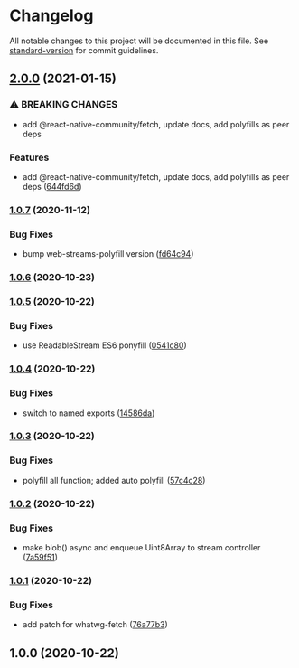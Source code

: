 # Changelog

All notable changes to this project will be documented in this file. See [standard-version](https://github.com/conventional-changelog/standard-version) for commit guidelines.

## [2.0.0](https://github.com/acostalima/react-native-polyfill-globals/compare/v1.0.7...v2.0.0) (2021-01-15)


### ⚠ BREAKING CHANGES

* add @react-native-community/fetch, update docs, add polyfills as peer deps

### Features

* add @react-native-community/fetch, update docs, add polyfills as peer deps ([644fd6d](https://github.com/acostalima/react-native-polyfill-globals/commit/644fd6dcfafab5a1e8d000c702e26844827be7b3))

### [1.0.7](https://github.com/acostalima/react-native-polyfill-globals/compare/v1.0.6...v1.0.7) (2020-11-12)


### Bug Fixes

* bump web-streams-polyfill version ([fd64c94](https://github.com/acostalima/react-native-polyfill-globals/commit/fd64c94370d8b83274a204835d1fb4a2132dd230))

### [1.0.6](https://github.com/acostalima/react-native-polyfill-globals/compare/v1.0.5...v1.0.6) (2020-10-23)

### [1.0.5](https://github.com/acostalima/react-native-polyfill-globals/compare/v1.0.4...v1.0.5) (2020-10-22)


### Bug Fixes

* use ReadableStream ES6 ponyfill ([0541c80](https://github.com/acostalima/react-native-polyfill-globals/commit/0541c807d274d9fd3e78e273c93b0b23020ba2e4))

### [1.0.4](https://github.com/acostalima/react-native-polyfill-globals/compare/v1.0.3...v1.0.4) (2020-10-22)


### Bug Fixes

* switch to named exports ([14586da](https://github.com/acostalima/react-native-polyfill-globals/commit/14586daa460ccbee42d777323bcfb3410d232aca))

### [1.0.3](https://github.com/acostalima/react-native-polyfill-globals/compare/v1.0.2...v1.0.3) (2020-10-22)


### Bug Fixes

* polyfill all function; added auto polyfill ([57c4c28](https://github.com/acostalima/react-native-polyfill-globals/commit/57c4c2804c2a270b321c93dc23c2ff66532b4d6a))

### [1.0.2](https://github.com/acostalima/react-native-polyfill-globals/compare/v1.0.1...v1.0.2) (2020-10-22)


### Bug Fixes

* make blob() async and enqueue Uint8Array to stream controller ([7a59f51](https://github.com/acostalima/react-native-polyfill-globals/commit/7a59f519e08c74c4c2576b869c6923bd5f0df94d))

### [1.0.1](https://github.com/acostalima/react-native-polyfill-globals/compare/v1.0.0...v1.0.1) (2020-10-22)


### Bug Fixes

* add patch for whatwg-fetch ([76a77b3](https://github.com/acostalima/react-native-polyfill-globals/commit/76a77b38f231abe23443897ed7cfe7668f215c8a))

## 1.0.0 (2020-10-22)
